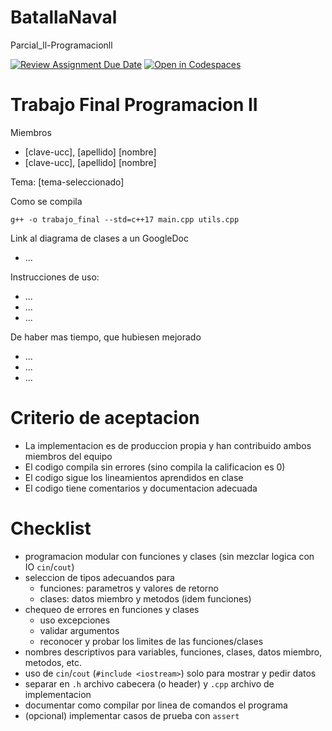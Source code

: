 # BatallaNaval
Parcial_ll-Programacionll

[![Review Assignment Due Date](https://classroom.github.com/assets/deadline-readme-button-24ddc0f5d75046c5622901739e7c5dd533143b0c8e959d652212380cedb1ea36.svg)](https://classroom.github.com/a/8RqzjboL)
[![Open in Codespaces](https://classroom.github.com/assets/launch-codespace-7f7980b617ed060a017424585567c406b6ee15c891e84e1186181d67ecf80aa0.svg)](https://classroom.github.com/open-in-codespaces?assignment_repo_id=11329557)
# Trabajo Final Programacion II

Miembros

- [clave-ucc], [apellido] [nombre]
- [clave-ucc], [apellido] [nombre]

Tema: [tema-seleccionado]

Como se compila

```
g++ -o trabajo_final --std=c++17 main.cpp utils.cpp
```

Link al diagrama de clases a un GoogleDoc

- ...

Instrucciones de uso:

- ...
- ...
- ...

De haber mas tiempo, que hubiesen mejorado

- ...
- ...
- ...

# Criterio de aceptacion

- La implementacion es de produccion propia y han contribuido ambos miembros del equipo
- El codigo compila sin errores (sino compila la calificacion es 0)
- El codigo sigue los lineamientos aprendidos en clase
- El codigo tiene comentarios y documentacion adecuada

# Checklist

- programacion modular con funciones y clases (sin mezclar logica con IO `cin`/`cout`)
- seleccion de tipos adecuandos para
    - funciones: parametros y valores de retorno
    - clases: datos miembro y metodos (idem funciones)
- chequeo de errores en funciones y clases
    - uso excepciones
    - validar argumentos
    - reconocer y probar los limites de las funciones/clases
- nombres descriptivos para variables, funciones, clases, datos miembro, metodos, etc.
- uso de `cin`/`cout` (`#include <iostream>`) solo para mostrar y pedir datos
- separar en `.h` archivo cabecera (o header) y `.cpp` archivo de implementacion
- documentar como compilar por linea de comandos el programa
- (opcional) implementar casos de prueba con `assert`

